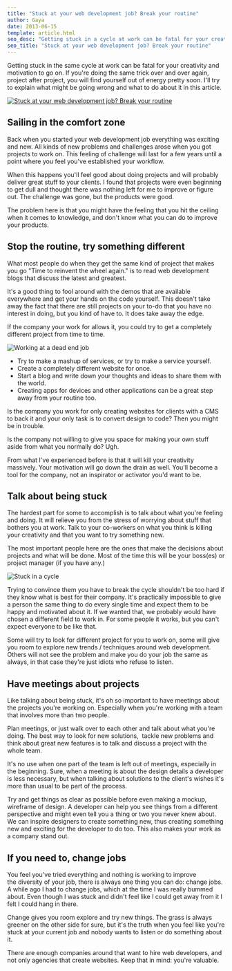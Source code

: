 ```yaml
---
title: "Stuck at your web development job? Break your routine"
author: Gaya
date: 2013-06-15
template: article.html
seo_desc: "Getting stuck in a cycle at work can be fatal for your creativity and motivation. I'll explain what might be going wrong and what to do about it."
seo_title: "Stuck at your web development job? Break your routine"
---
```

Getting stuck in the same cycle at work can be fatal for your creativity and motivation to go on. If you're doing the same trick over and over again, project after project, you will find yourself out of energy pretty soon. I'll try to explain what might be going wrong and what to do about it in this article.

[![Stuck at your web development job? Break your routine](/articles/stuck-at-your-web-development-job-break-your-routine/poster-stuck.jpg "Stuck at your web development job? Break your routine")](http://www.gayadesign.com/articles/stuck-at-your-web-development-job-break-your-routine/ "Stuck at your web development job? Break your routine")

<span class="more"></span>

Sailing in the comfort zone
---------------------------

Back when you started your web development job everything was exciting and new. All kinds of new problems and challenges arose when you got projects to work on. This feeling of challenge will last for a few years until a point where you feel you've established your workflow.

When this happens you'll feel good about doing projects and will probably deliver great stuff to your clients. I found that projects were even beginning to get dull and thought there was nothing left for me to improve or figure out. The challenge was gone, but the products were good.

The problem here is that you might have the feeling that you hit the ceiling when it comes to knowledge, and don't know what you can do to improve your products.

Stop the routine, try something different
-----------------------------------------

What most people do when they get the same kind of project that makes you go "Time to reinvent the wheel again." is to read web development blogs that discuss the latest and greatest.

It's a good thing to fool around with the demos that are available everywhere and get your hands on the code yourself. This doesn't take away the fact that there are still projects on your to-do that you have no interest in doing, but you kind of have to. It does take away the edge.

If the company your work for allows it, you could try to get a completely different project from time to time.

![Working at a dead end job](/articles/stuck-at-your-web-development-job-break-your-routine/werken-bij-twisted.jpg)

- Try to make a mashup of services, or try to make a service yourself.
- Create a completely different website for once.
- Start a blog and write down your thoughts and ideas to share them with the world.
- Creating apps for devices and other applications can be a great step away from your routine too.

Is the company you work for only creating websites for clients with a CMS to back it and your only task is to convert design to code? Then you might be in trouble.

Is the company not willing to give you space for making your own stuff aside from what you normally do? Ugh.

From what I've experienced before is that it will kill your creativity massively. Your motivation will go down the drain as well. You'll become a tool for the company, not an inspirator or activator you'd want to be.

Talk about being stuck
----------------------

The hardest part for some to accomplish is to talk about what you're feeling and doing. It will relieve you from the stress of worrying about stuff that bothers you at work. Talk to your co-workers on what you think is killing your creativity and that you want to try something new.

The most important people here are the ones that make the decisions about projects and what will be done. Most of the time this will be your boss(es) or project manager (if you have any.)

![Stuck in a cycle](/articles/stuck-at-your-web-development-job-break-your-routine/twisted-in-eindhoven.jpg)

Trying to convince them you have to break the cycle shouldn't be too hard if they know what is best for their company. It's practically impossible to give a person the same thing to do every single time and expect them to be happy and motivated about it. If we wanted that, we probably would have chosen a different field to work in. For some people it works, but you can't expect everyone to be like that.

Some will try to look for different project for you to work on, some will give you room to explore new trends / techniques around web development. Others will not see the problem and make you do your job the same as always, in that case they're just idiots who refuse to listen.

Have meetings about projects
----------------------------

Like talking about being stuck, it's oh so important to have meetings about the projects you're working on. Especially when you're working with a team that involves more than two people.

Plan meetings, or just walk over to each other and talk about what you're doing. The best way to look for new solutions,  tackle new problems and think about great new features is to talk and discuss a project with the whole team.

It's no use when one part of the team is left out of meetings, especially in the beginning. Sure, when a meeting is about the design details a developer is less necessary, but when talking about solutions to the client's wishes it's more than usual to be part of the process.

Try and get things as clear as possible before even making a mockup, wireframe of design. A developer can help you see things from a different perspective and might even tell you a thing or two you never knew about. We can inspire designers to create something new, thus creating something new and exciting for the developer to do too. This also makes your work as a company stand out.

If you need to, change jobs
---------------------------

You feel you've tried everything and nothing is working to improve the diversity of your job, there is always one thing you can do: change jobs. A while ago I had to change jobs, which at the time I was really bummed about. Even though I was stuck and didn't feel like I could get away from it I felt I could hang in there.

Change gives you room explore and try new things. The grass is always greener on the other side for sure, but it's the truth when you feel like you're stuck at your current job and nobody wants to listen or do something about it.

There are enough companies around that want to hire web developers, and not only agencies that create websites. Keep that in mind: you're valuable.